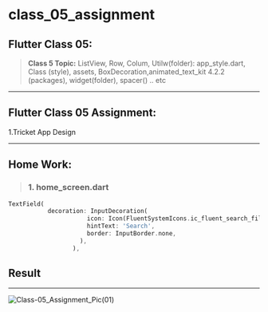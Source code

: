 # class_05_assignment

## Flutter Class 05:

> **Class 5 Topic:** ListView, Row, Colum, Utilw(folder): app_style.dart, Class (style), assets, BoxDecoration,animated_text_kit 4.2.2 (packages), widget(folder), spacer() .. etc

---

## Flutter Class 05 Assignment:

1.Tricket App Design

---

## Home Work:

> ### 1. home_screen.dart

```dart
TextField(
           decoration: InputDecoration(
                      icon: Icon(FluentSystemIcons.ic_fluent_search_filled),
                      hintText: 'Search',
                      border: InputBorder.none,
                    ),
                  ),
```

## Result

---

![Class-05_Assignment_Pic(01)](https://user-images.githubusercontent.com/86506002/190539755-119a1de7-b7ba-4a61-8828-e30ba5b32ec8.jpg)
